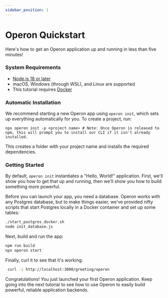 ```yaml
---
sidebar_position: 1
---
```


# Operon Quickstart

Here's how to get an Operon application up and running in less than five minutes!

### System Requirements

- [Node.js 18 or later](https://nodejs.org/en)
- macOS, Windows (through WSL), and Linux are supported
- This tutorial requires [Docker](https://www.docker.com/)

### Automatic Installation

We recommend starting a new Operon app using `operon init`, which sets up everything automatically for you.
To create a project, run:

```shell
npx operon init -p <project name> # Note: Once Operon is released to npm, this will prompt you to install our CLI if it isn't already installed.
```

This creates a folder with your project name and installs the required dependencies.

### Getting Started

By default, `operon init` instantiates a "Hello, World!" application.
First, we'll show you how to get that up and running, then we'll show you how to build something more powerful.

Before you can launch your app, you need a database.
Operon works with any Postgres database, but to make things easier, we've provided nifty scripts that start Postgres locally in a Docker container and set up some tables:

```bash
./start_postgres_docker.sh
node init_database.js
```

Next, build and run the app:

```bash
npm run build
npx operon start
```

Finally, curl it to see that it's working:

```bash
 curl -i http://localhost:3000/greeting/operon
```

Congratulations!  You just launched your first Operon application.
Keep going into the next tutorial to see how to use Operon to easily build powerful, reliable application backends.